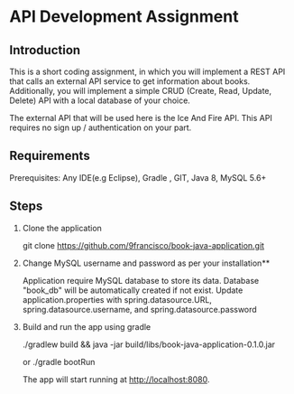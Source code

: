 # API Development Assignment

## Introduction

This is a short coding assignment, in which you will implement a REST API that calls an external API service to get information about books. Additionally, you will implement a simple CRUD (Create, Read, Update, Delete) API with a local database of your choice.

The external API that will be used here is the Ice And Fire API. This API requires no sign up / authentication on your part. 

## Requirements

Prerequisites: Any IDE(e.g Eclipse), Gradle , GIT, Java 8, MySQL 5.6+

## Steps

1. Clone the application

	git clone https://github.com/9francisco/book-java-application.git

2. Change MySQL username and password as per your installation**

	Application require MySQL database to store its data. Database  "book_db" will be automatically 	created if not exist. Update application.properties with spring.datasource.URL, 	spring.datasource.username, and spring.datasource.password

3. Build and run the app using gradle

	./gradlew build && java -jar build/libs/book-java-application-0.1.0.jar
	
	or ./gradle bootRun
	
	The app will start running at <http://localhost:8080>.
